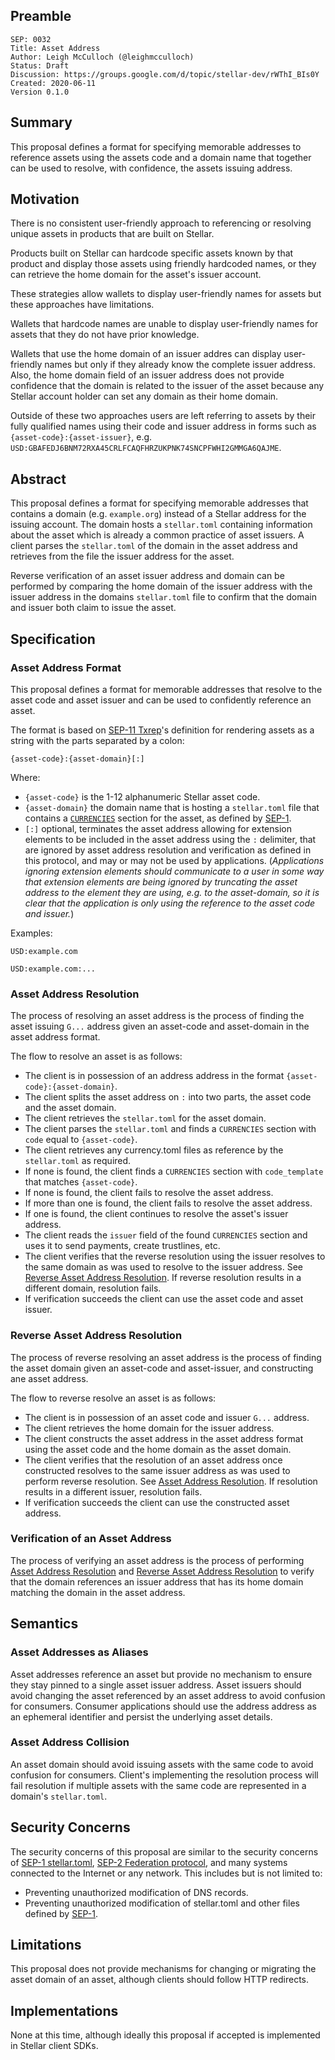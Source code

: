 ## Preamble

```
SEP: 0032
Title: Asset Address
Author: Leigh McCulloch (@leighmcculloch)
Status: Draft
Discussion: https://groups.google.com/d/topic/stellar-dev/rWThI_BIs0Y
Created: 2020-06-11
Version 0.1.0
```

## Summary

This proposal defines a format for specifying memorable addresses to reference
assets using the assets code and a domain name that together can be used to
resolve, with confidence, the assets issuing address.

## Motivation

There is no consistent user-friendly approach to referencing or resolving
unique assets in products that are built on Stellar.

Products built on Stellar can hardcode specific assets known by that product
and display those assets using friendly hardcoded names, or they can retrieve
the home domain for the asset's issuer account.

These strategies allow wallets to display user-friendly names for assets but
these approaches have limitations.

Wallets that hardcode names are unable to display user-friendly names for
assets that they do not have prior knowledge.

Wallets that use the home domain of an issuer addres can display user-friendly
names but only if they already know the complete issuer address. Also, the home
domain field of an issuer address does not provide confidence that the domain
is related to the issuer of the asset because any Stellar account holder can
set any domain as their home domain.

Outside of these two approaches users are left referring to assets by their
fully qualified names using their code and issuer address in forms such as
`{asset-code}:{asset-issuer}`, e.g.
`USD:GBAFEDJ6BNM72RXA45CRLFCAQFHRZUKPNK74SNCPFWHI2GMMGA6QAJME`.

## Abstract

This proposal defines a format for specifying memorable addresses that contains
a domain (e.g. `example.org`) instead of a Stellar address for the issuing
account. The domain hosts a `stellar.toml` containing information about the
asset which is already a common practice of asset issuers. A client parses the
`stellar.toml` of the domain in the asset address and retrieves from the file
the issuer address for the asset.

Reverse verification of an asset issuer address and domain can be performed by
comparing the home domain of the issuer address with the issuer address in the
domains `stellar.toml` file to confirm that the domain and issuer both claim to
issue the asset.

## Specification

### Asset Address Format

This proposal defines a format for memorable addresses that resolve to the
asset code and asset issuer and can be used to confidently reference an asset.

The format is based on [SEP-11 Txrep]'s definition for rendering assets as
a string with the parts separated by a colon:

```
{asset-code}:{asset-domain}[:]
```

Where:
- `{asset-code}` is the 1-12 alphanumeric Stellar asset code.
- `{asset-domain}` the domain name that is hosting a `stellar.toml` file that
  contains a [`CURRENCIES`] section for the asset, as defined by [SEP-1].
- `[:]` optional, terminates the asset address allowing for extension
  elements to be included in the asset address using the `:` delimiter, that
  are ignored by asset address resolution and verification as defined in this
  protocol, and may or may not be used by applications. (_Applications ignoring
  extension elements should communicate to a user in some way that extension
  elements are being ignored by truncating the asset address to the element they
  are using, e.g. to the asset-domain, so it is clear that the application is
  only using the reference to the asset code and issuer._)

Examples:

```
USD:example.com
```

```
USD:example.com:...
```

### Asset Address Resolution

The process of resolving an asset address is the process of finding the asset
issuing `G...` address given an asset-code and asset-domain in the asset address
format.

The flow to resolve an asset is as follows:
- The client is in possession of an address address in the format
  `{asset-code}:{asset-domain}`.
- The client splits the asset address on `:` into two parts, the asset code and
  the asset domain.
- The client retrieves the `stellar.toml` for the asset domain.
- The client parses the `stellar.toml` and finds a `CURRENCIES` section with
  `code` equal to `{asset-code}`.
- The client retrieves any currency.toml files as reference by the
  `stellar.toml` as required.
- If none is found, the client finds a `CURRENCIES` section with
  `code_template` that matches `{asset-code}`.
- If none is found, the client fails to resolve the asset address.
- If more than one is found, the client fails to resolve the asset address.
- If one is found, the client continues to resolve the asset's issuer address.
- The client reads the `issuer` field of the found `CURRENCIES` section and
  uses it to send payments, create trustlines, etc.
- The client verifies that the reverse resolution using the issuer resolves to
  the same domain as was used to resolve to the issuer address. See [Reverse
  Asset Address Resolution](#reverse-asset-address-resolution). If reverse
  resolution results in a different domain, resolution fails.
- If verification succeeds the client can use the asset code and asset issuer.

### Reverse Asset Address Resolution

The process of reverse resolving an asset address is the process of finding the asset
domain given an asset-code and asset-issuer, and constructing ane asset address.

The flow to reverse resolve an asset is as follows:
- The client is in possession of an asset code and issuer `G...` address.
- The client retrieves the home domain for the issuer address.
- The client constructs the asset address in the asset address format using the
  asset code and the home domain as the asset domain.
- The client verifies that the resolution of an asset address once constructed
  resolves to the same issuer address as was used to perform reverse
  resolution. See [Asset Address Resolution](#asset-address-resolution). If
  resolution results in a different issuer, resolution fails.
- If verification succeeds the client can use the constructed asset address.

### Verification of an Asset Address

The process of verifying an asset address is the process of performing [Asset
Address Resolution](#asset-address-resolution) and [Reverse Asset Address
Resolution](#reverse-asset-address-resolution) to verify that the domain
references an issuer address that has its home domain matching the domain in
the asset address.

## Semantics

### Asset Addresses as Aliases

Asset addresses reference an asset but provide no mechanism to ensure they stay
pinned to a single asset issuer address. Asset issuers should avoid changing
the asset referenced by an asset address to avoid confusion for consumers.
Consumer applications should use the address address as an ephemeral identifier
and persist the underlying asset details.

### Asset Address Collision

An asset domain should avoid issuing assets with the same code to avoid
confusion for consumers. Client's implementing the resolution process will fail
resolution if multiple assets with the same code are represented in a domain's
`stellar.toml`.

## Security Concerns

The security concerns of this proposal are similar to the security concerns of
[SEP-1 stellar.toml], [SEP-2 Federation protocol], and many systems connected to
the Internet or any network. This includes but is not limited to:
- Preventing unauthorized modification of DNS records.
- Preventing unauthorized modification of stellar.toml and other files defined
  by [SEP-1].

## Limitations

This proposal does not provide mechanisms for changing or migrating the asset
domain of an asset, although clients should follow HTTP redirects.

## Implementations

None at this time, although ideally this proposal if accepted is implemented in
Stellar client SDKs.


[SEP-1]: https://github.com/stellar/stellar-protocol/blob/master/ecosystem/sep-0001.md
[`CURRENCIES`]: https://github.com/stellar/stellar-protocol/blob/master/ecosystem/sep-0001.md#currency-documentation
[SEP-1 stellar.toml]: https://github.com/stellar/stellar-protocol/blob/master/ecosystem/sep-0001.md
[SEP-2 Federation protocol]: https://github.com/stellar/stellar-protocol/blob/master/ecosystem/sep-0002.md
[SEP-11 Txrep]: https://github.com/stellar/stellar-protocol/blob/master/ecosystem/sep-0011.md
